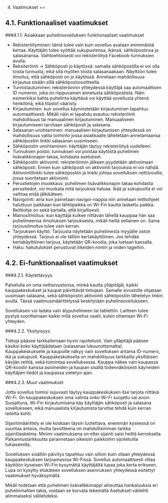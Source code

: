 ﻿

4. Vaatimukset
==

4.1. Funktionaaliset vaatimukset
--

###4.1.1. Asiakkaan puhelinsovelluksen funktionaaliset vaatimukset


+ Rekisteröityminen: tämä tulee vain kuin sovellus avataan enimmäistä kertaa. Käyttäjän tulee syöttää sukupuolensa, ikänsä, sähköpostinsa  ja salasanansa. Vaihtoehtoisesti voi rekisteröityä Facebook-tunnuksien avulla.
+ Reksiteröinti → Sähköposti jo käytössä: samalla sähköpostilla ei voi olla toista tunnusta, eikä sitä myöten toista salasanaakaan. Näyttöön tulee ilmoitus, että sähköposti on jo käytössä.  Annetaan mahdollisuus kirjautua sisään sillä sähköpostiosoitteella.
+ Tunnistautuminen: rekisteröinnin yhteydessä käyttäjä saa automaattisen ID numeron, joka on riippuvainen annetusta sähköpostista. Näin esimerkiksi kahta puhelinta käyttävä voi käyttää sovellusta yhtenä henkilönä, eikä tilastot vääristy.
+ Kirjautuminen: kun sovellus käynnistetään kirjautuminen tapahtuu automaattisesti. Mikäli näin ei tapahdu avautuu rekisteröinti mahdollisuus tai manuaalinen kirjautuminen. Manuaaliseen kirjautumiseen tarvitaan sähköposti ja salasana.
+ Salasanan unohtaminen: manuaalisen kirjautumisen yhteydessä on mahdollisuus valita toiminto jossa asiakkaalle lähetetään annetamaansa sähköpostiin linkki salasanan uusimiseen.
+ Sähköpostin unohtaminen: käyttäjän täytyy rekisteröityä uudelleen.
+ Tunnuksen poisto: tunnuksen voi poistaa käytöstä puhelimen lisävalikkonapin takaa, kohdasta asetukset. 
+ Sähköpostin aktivointi: rekisteröinnin jälkeen pyydetään aktivoimaan sähköposti. Ennen kuin sähköposti on aktivointi tarjouksia ei voi nähdä. Aktivointilinkki tulee sähköpostiin ja linkki johtaa sovelluksen nettisivuille, jossa suoritetaan aktivointi.
+ Perustietojen muokkaus: puhelimen lisävalikkonapin takaa kohdasta perustiedot, voi muokata mitä tarjouksia haluaa. Ikää ja sukupuolta ei voi vaihtaa enää jälkikäteen.
+ Navigointi: aina kun painetaan navigoi-nappia niin annetaan reittiohjeet haluttuun paikkaan kun lähtöpaikka on Wi-Fin kautta laskettu paikka. Reittiohje on sekä kartalla, että kirjallisesti.
+ Mainosilmoitus: kun käyttäjä kulkee riittävän lähellä kauppaa hän saa puhelimeensa ilmoituksen tarjouksesta, mikäli heillä sellainen on. Sama tarjousilmoitus tulee vain kerran.
+ Tarjouksen käyttö: Tarjousta näytetään puhelimesta myyjälle oston yhteydessä. Tarjous ei ole tällöin kertakäyttöinen. Jos tehdää kertakäyttöinen tarjous, käytetään QR-koodia, joka luetaan kassalla.
+ Haku: hakutulokset perustuvat liikeiden nimiin ja niiden tageihin.




4.2. Ei-funktionaaliset vaatimukset
--


###4.2.1. Käytettävyys


Palvelulla on oma nettisivustonsa, minkä kautta ylläpitäjät,  kaikki kauppakeskukset ja kaupat päivittävät tietojaan. Samalle sivustolle ohjataan uusimaan salasana, sekä sähköpostin aktivointi sähköpostiin lähetetyn linkin avulla. Tässä vaatimusmäärittelyssä keskitytään puhelinsovellukseen.

Sovelluksen voi ladata vain älypuhelimeen tai tablettiin. Laitteen tulee pystyä suorittamaan kaikki mitä sovellus vaatii, kuten ottamaan Wi-Fi yhteyden.




###4.2.2. Yksityisyys


Tietoja pääsee tarkkailemaan hyvin rajoitetusti. Vain ylläpitäjä pääsee käsiksi koko käyttäjädataan (salasanaa lukuunottamatta). Kauppakeskukselle ja kaupoille näkyy vain sovelluksen antama ID-numero, ikä ja sukupuoli. Kauppakeskuksella on mahdollisuus tarkkailla yksittäisen kävijän reittiä, sekä toimintaa sovelluksessa. Kauppa näkee vain kaupassa QR-koodin kanssa asioineiden ja kaupan sisällä todennäköisesti käyneiden käyttäjien tiedot ja kaupassa vietetyn ajan.

###4.2.3. Muut vaatimukset


Jotta sovellus toimisi sujuvasti täytyy kauppakeskuksen itse tarjota riittävä Wi-Fi. On kauppakeskuksen oma valinta onko Wi-Fi suojattu vai avoin. Suojattuna, Wi-Fin kirjautumisena käy käyttäjän sähköposti ja salasana sovellukseen, eikä manuaalista kirjautumista tarvitse tehdä kuin kerran laitetta kohti.

Sijaintimäärittely ei ole koskaan täysin luotettava, enemmän kyseessä on suuntaa antava, mutta tavoitteena on mahdollisimman tarkka sijaintilaskelma. Minimi vaatimuksena on ettei sijainti saisi heittä kerroksella. Paikannustarkkuutta parannetaan oikeisiin paikkoihin sijoitetuilla tukiasemilla.

Sovelluksen sisällön päivitys tapahtuu vain silloin kuin ollaan yhteydessä kauppakeskuksen tarjoamasssa Wi-Fissä. Sovellus automaattisesti ottaa käyttöön kyseisen Wi-Fin  kysymättä käyttäjältä lupaa joka kerta erikseen. Lupa on kysytty etukäteen sovelluksen asennuksen yhteydessä esitettyt vaatimukset hyväksymällä.

Mikäli todetaan että puhelimen lisävalikkonappi aiheuttaa hankaluuksia eri puhelinmallien takia, voidaan se korvata tekemällä Asetukset-välilehti alimmaiseksi välilehdeksi.

